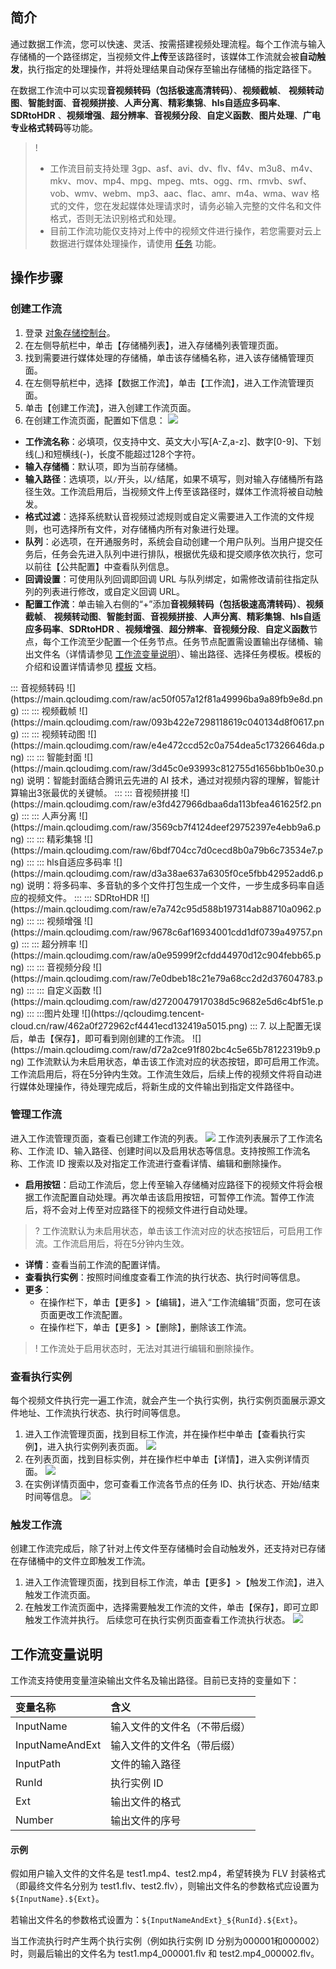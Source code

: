 ## 简介

通过数据工作流，您可以快速、灵活、按需搭建视频处理流程。每个工作流与输入存储桶的一个路径绑定，当视频文件**上传**至该路径时，该媒体工作流就会被**自动触发**，执行指定的处理操作，并将处理结果自动保存至输出存储桶的指定路径下。

在数据工作流中可以实现**音视频转码（包括极速高清转码）**、**视频截帧**、 **视频转动图**、**智能封面**、**音视频拼接**、**人声分离**、**精彩集锦**、**hls自适应多码率**、**SDRtoHDR** 、**视频增强**、**超分辨率**、**音视频分段**、**自定义函数**、**图片处理**、**广电专业格式转码**等功能。

>! 
> - 工作流目前支持处理 3gp、asf、avi、dv、flv、f4v、m3u8、m4v、mkv、mov、mp4、mpg、mpeg、mts、ogg、rm、rmvb、swf、vob、wmv、webm、mp3、aac、flac、amr、m4a、wma、wav 格式的文件，您在发起媒体处理请求时，请务必输入完整的文件名和文件格式，否则无法识别格式和处理。
> - 目前工作流功能仅支持对上传中的视频文件进行操作，若您需要对云上数据进行媒体处理操作，请使用 [任务](https://cloud.tencent.com/document/product/436/53968) 功能。
> 

## 操作步骤

### 创建工作流

1. 登录 [对象存储控制台](https://console.cloud.tencent.com/cos5)。
2. 在左侧导航栏中，单击【存储桶列表】，进入存储桶列表管理页面。
3. 找到需要进行媒体处理的存储桶，单击该存储桶名称，进入该存储桶管理页面。
4. 在左侧导航栏中，选择【数据工作流】，单击【工作流】，进入工作流管理页面。
5. 单击【创建工作流】，进入创建工作流页面。
6. 在创建工作流页面，配置如下信息：
![](https://main.qcloudimg.com/raw/e9300132e6116121a2257b221d4daedc.png)
  - **工作流名称**：必填项，仅支持中文、英文大小写[A-Z,a-z]、数字[0-9]、下划线(\_)和短横线(-)，长度不能超过128个字符。
  - **输入存储桶**：默认项，即为当前存储桶。
  - **输入路径**：选填项，以`/`开头，以`/`结尾，如果不填写，则对输入存储桶所有路径生效。工作流启用后，当视频文件上传至该路径时，媒体工作流将被自动触发。
  - **格式过滤**：选择系统默认音视频过滤规则或自定义需要进入工作流的文件规则，也可选择所有文件，对存储桶内所有对象进行处理。
  - **队列**：必选项，在开通服务时，系统会自动创建一个用户队列。当用户提交任务后，任务会先进入队列中进行排队，根据优先级和提交顺序依次执行，您可以前往【公共配置】中查看队列信息。
  - **回调设置**：可使用队列回调即回调 URL 与队列绑定，如需修改请前往指定队列的列表进行修改，或自定义回调 URL。
  - **配置工作流**：单击输入右侧的“+”添加**音视频转码（包括极速高清转码）**、**视频截帧**、 **视频转动图**、**智能封面**、**音视频拼接**、**人声分离**、**精彩集锦**、**hls自适应多码率**、**SDRtoHDR** 、**视频增强**、**超分辨率**、**音视频分段**、**自定义函数**节点，每个工作流至少配置一个任务节点。任务节点配置需设置输出存储桶、输出文件名（详情请参见 [工作流变量说明](#1)）、输出路径、选择任务模板。模板的介绍和设置详情请参见 [模板](https://cloud.tencent.com/document/product/436/53969) 文档。
<dx-tabs>
::: 音视频转码
![](https://main.qcloudimg.com/raw/ac50f057a12f81a49996ba9a89fb9e8d.png)
:::
::: 视频截帧
![](https://main.qcloudimg.com/raw/093b422e7298118619c040134d8f0617.png)
:::
::: 视频转动图
![](https://main.qcloudimg.com/raw/e4e472ccd52c0a754dea5c17326646da.png)
:::
::: 智能封面
![](https://main.qcloudimg.com/raw/3d45c0e93993c812755d1656bb1b0e30.png)
说明：智能封面结合腾讯云先进的 AI 技术，通过对视频内容的理解，智能计算输出3张最优的关键帧。
:::
::: 音视频拼接
![](https://main.qcloudimg.com/raw/e3fd427966dbaa6da113bfea461625f2.png)
:::
</dx-tabs>
<dx-tabs>
::: 人声分离
![](https://main.qcloudimg.com/raw/3569cb7f4124deef29752397e4ebb9a6.png)
:::
::: 精彩集锦
![](https://main.qcloudimg.com/raw/6bdf704cc7d0cecd8b0a79b6c73534e7.png)
:::
::: hls自适应多码率
![](https://main.qcloudimg.com/raw/d3a38ae637a6305f0ce5fbb42952add6.png)
说明：将多码率、多音轨的多个文件打包生成一个文件，一步生成多码率自适应的视频文件。
:::
::: SDRtoHDR
![](https://main.qcloudimg.com/raw/e7a742c95d588b197314ab88710a0962.png)
:::
::: 视频增强
![](https://main.qcloudimg.com/raw/9678c6af16934001cdd1df0739a49757.png)
:::
</dx-tabs>
<dx-tabs>
::: 超分辨率
![](https://main.qcloudimg.com/raw/a0e95999f2cfdd44970d12c904febb65.png)
:::
::: 音视频分段
![](https://main.qcloudimg.com/raw/7e0dbeb18c21e79a68cc2d2d37604783.png)
:::
::: 自定义函数
![](https://main.qcloudimg.com/raw/d2720047917038d5c9682e5d6c4bf51e.png)
:::
:::图片处理
![](https://qcloudimg.tencent-cloud.cn/raw/462a0f272962cf4441ecd132419a5015.png)
:::
</dx-tabs>
7. 以上配置无误后，单击【保存】，即可看到刚创建的工作流。
![](https://main.qcloudimg.com/raw/d72a2ce91f802bc4c5e65b78122319b9.png)
工作流默认为未启用状态，单击该工作流对应的状态按钮，即可启用工作流。工作流启用后，将在5分钟内生效。工作流生效后，后续上传的视频文件将自动进行媒体处理操作，待处理完成后，将新生成的文件输出到指定文件路径中。

### 管理工作流

进入工作流管理页面，查看已创建工作流的列表。
![](https://main.qcloudimg.com/raw/b603c8a249e36230eaf1ade521df2afd.png)
工作流列表展示了工作流名称、工作流 ID、输入路径、创建时间以及启用状态等信息。支持按照工作流名称、工作流 ID 搜索以及对指定工作流进行查看详情、编辑和删除操作。

 - **启用按钮**：启动工作流后，您上传至输入存储桶对应路径下的视频文件将会根据工作流配置自动处理。再次单击该启用按钮，可暂停工作流。暂停工作流后，将不会对上传至对应路径下的视频文件进行自动处理。
>? 工作流默认为未启用状态，单击该工作流对应的状态按钮后，可启用工作流。工作流启用后，将在5分钟内生效。
>
 - **详情**：查看当前工作流的配置详情。
 - **查看执行实例**：按照时间维度查看工作流的执行状态、执行时间等信息。
 - **更多**：   
   - 在操作栏下，单击【更多】>【编辑】，进入“工作流编辑”页面，您可在该页面更改工作流配置。
   - 在操作栏下，单击【更多】>【删除】，删除该工作流。

>! 工作流处于启用状态时，无法对其进行编辑和删除操作。
>

### 查看执行实例

每个视频文件执行完一遍工作流，就会产生一个执行实例，执行实例页面展示源文件地址、工作流执行状态、执行时间等信息。

1. 进入工作流管理页面，找到目标工作流，并在操作栏中单击【查看执行实例】，进入执行实例列表页面。
   ![](https://main.qcloudimg.com/raw/b603c8a249e36230eaf1ade521df2afd.png)
2. 在列表页面，找到目标实例，并在操作栏中单击【详情】，进入实例详情页面。
   ![](https://main.qcloudimg.com/raw/9adfdda6e20fe90c1675a0192bbe4e95.png)
3. 在实例详情页面中，您可查看工作流各节点的任务 ID、执行状态、开始/结束时间等信息。
   ![](https://main.qcloudimg.com/raw/0c2f798838b18d708e00edb66d5c36cb.png)

### 触发工作流

创建工作流完成后，除了针对上传文件至存储桶时会自动触发外，还支持对已存储在存储桶中的文件立即触发工作流。

1. 进入工作流管理页面，找到目标工作流，单击【更多】>【触发工作流】，进入触发工作流页面。
2. 在触发工作流页面中，选择需要触发工作流的文件，单击【保存】，即可立即触发工作流并执行。
   后续您可在执行实例页面查看工作流执行状态。
   ![](https://main.qcloudimg.com/raw/d5a70bbb33c4b75f64320a4660ce245e.png)


<span id="1"></span>

## 工作流变量说明


工作流支持使用变量渲染输出文件名及输出路径。目前已支持的变量如下：

| 变量名称        | 含义                         |
| :-------------- | :--------------------------- |
| InputName       | 输入文件的文件名（不带后缀） |
| InputNameAndExt | 输入文件的文件名（带后缀）   |
| InputPath       | 文件的输入路径               |
| RunId           | 执行实例 ID                  |
| Ext             | 输出文件的格式               |
| Number          | 输出文件的序号               |

#### 示例


假如用户输入文件的文件名是 test1.mp4、test2.mp4，希望转换为 FLV 封装格式（即最终文件名分别为 test1.flv、test2.flv），则输出文件名的参数格式应设置为`${InputName}.${Ext}`。

若输出文件名的参数格式设置为：`${InputNameAndExt}_${RunId}.${Ext}`。

当工作流执行时产生两个执行实例（例如执行实例 ID 分别为000001和000002）时，则最后输出的文件名为 test1.mp4_000001.flv 和 test2.mp4_000002.flv。




